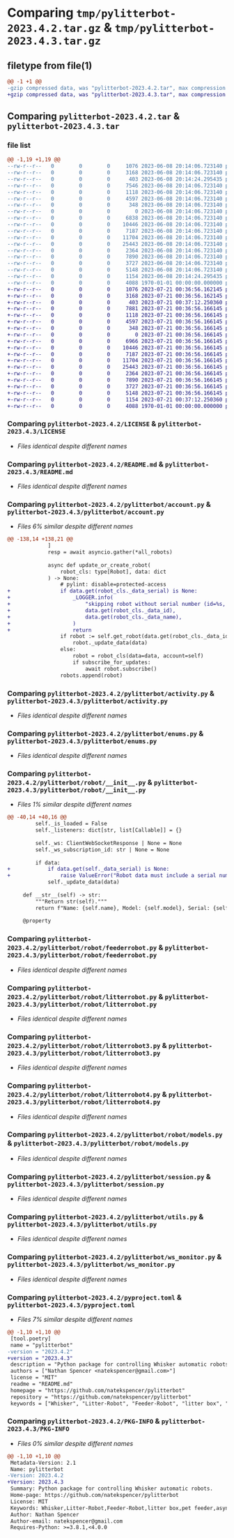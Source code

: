 # Comparing `tmp/pylitterbot-2023.4.2.tar.gz` & `tmp/pylitterbot-2023.4.3.tar.gz`

## filetype from file(1)

```diff
@@ -1 +1 @@
-gzip compressed data, was "pylitterbot-2023.4.2.tar", max compression
+gzip compressed data, was "pylitterbot-2023.4.3.tar", max compression
```

## Comparing `pylitterbot-2023.4.2.tar` & `pylitterbot-2023.4.3.tar`

### file list

```diff
@@ -1,19 +1,19 @@
--rw-r--r--   0        0        0     1076 2023-06-08 20:14:06.723140 pylitterbot-2023.4.2/LICENSE
--rw-r--r--   0        0        0     3168 2023-06-08 20:14:06.723140 pylitterbot-2023.4.2/README.md
--rw-r--r--   0        0        0      403 2023-06-08 20:14:24.295435 pylitterbot-2023.4.2/pylitterbot/__init__.py
--rw-r--r--   0        0        0     7546 2023-06-08 20:14:06.723140 pylitterbot-2023.4.2/pylitterbot/account.py
--rw-r--r--   0        0        0     1118 2023-06-08 20:14:06.723140 pylitterbot-2023.4.2/pylitterbot/activity.py
--rw-r--r--   0        0        0     4597 2023-06-08 20:14:06.723140 pylitterbot-2023.4.2/pylitterbot/enums.py
--rw-r--r--   0        0        0      348 2023-06-08 20:14:06.723140 pylitterbot-2023.4.2/pylitterbot/exceptions.py
--rw-r--r--   0        0        0        0 2023-06-08 20:14:06.723140 pylitterbot-2023.4.2/pylitterbot/py.typed
--rw-r--r--   0        0        0     6838 2023-06-08 20:14:06.723140 pylitterbot-2023.4.2/pylitterbot/robot/__init__.py
--rw-r--r--   0        0        0    10446 2023-06-08 20:14:06.723140 pylitterbot-2023.4.2/pylitterbot/robot/feederrobot.py
--rw-r--r--   0        0        0     7187 2023-06-08 20:14:06.723140 pylitterbot-2023.4.2/pylitterbot/robot/litterrobot.py
--rw-r--r--   0        0        0    11704 2023-06-08 20:14:06.723140 pylitterbot-2023.4.2/pylitterbot/robot/litterrobot3.py
--rw-r--r--   0        0        0    25443 2023-06-08 20:14:06.723140 pylitterbot-2023.4.2/pylitterbot/robot/litterrobot4.py
--rw-r--r--   0        0        0     2364 2023-06-08 20:14:06.723140 pylitterbot-2023.4.2/pylitterbot/robot/models.py
--rw-r--r--   0        0        0     7890 2023-06-08 20:14:06.723140 pylitterbot-2023.4.2/pylitterbot/session.py
--rw-r--r--   0        0        0     3727 2023-06-08 20:14:06.723140 pylitterbot-2023.4.2/pylitterbot/utils.py
--rw-r--r--   0        0        0     5148 2023-06-08 20:14:06.723140 pylitterbot-2023.4.2/pylitterbot/ws_monitor.py
--rw-r--r--   0        0        0     1154 2023-06-08 20:14:24.295435 pylitterbot-2023.4.2/pyproject.toml
--rw-r--r--   0        0        0     4088 1970-01-01 00:00:00.000000 pylitterbot-2023.4.2/PKG-INFO
+-rw-r--r--   0        0        0     1076 2023-07-21 00:36:56.162145 pylitterbot-2023.4.3/LICENSE
+-rw-r--r--   0        0        0     3168 2023-07-21 00:36:56.162145 pylitterbot-2023.4.3/README.md
+-rw-r--r--   0        0        0      403 2023-07-21 00:37:12.250360 pylitterbot-2023.4.3/pylitterbot/__init__.py
+-rw-r--r--   0        0        0     7881 2023-07-21 00:36:56.166145 pylitterbot-2023.4.3/pylitterbot/account.py
+-rw-r--r--   0        0        0     1118 2023-07-21 00:36:56.166145 pylitterbot-2023.4.3/pylitterbot/activity.py
+-rw-r--r--   0        0        0     4597 2023-07-21 00:36:56.166145 pylitterbot-2023.4.3/pylitterbot/enums.py
+-rw-r--r--   0        0        0      348 2023-07-21 00:36:56.166145 pylitterbot-2023.4.3/pylitterbot/exceptions.py
+-rw-r--r--   0        0        0        0 2023-07-21 00:36:56.166145 pylitterbot-2023.4.3/pylitterbot/py.typed
+-rw-r--r--   0        0        0     6966 2023-07-21 00:36:56.166145 pylitterbot-2023.4.3/pylitterbot/robot/__init__.py
+-rw-r--r--   0        0        0    10446 2023-07-21 00:36:56.166145 pylitterbot-2023.4.3/pylitterbot/robot/feederrobot.py
+-rw-r--r--   0        0        0     7187 2023-07-21 00:36:56.166145 pylitterbot-2023.4.3/pylitterbot/robot/litterrobot.py
+-rw-r--r--   0        0        0    11704 2023-07-21 00:36:56.166145 pylitterbot-2023.4.3/pylitterbot/robot/litterrobot3.py
+-rw-r--r--   0        0        0    25443 2023-07-21 00:36:56.166145 pylitterbot-2023.4.3/pylitterbot/robot/litterrobot4.py
+-rw-r--r--   0        0        0     2364 2023-07-21 00:36:56.166145 pylitterbot-2023.4.3/pylitterbot/robot/models.py
+-rw-r--r--   0        0        0     7890 2023-07-21 00:36:56.166145 pylitterbot-2023.4.3/pylitterbot/session.py
+-rw-r--r--   0        0        0     3727 2023-07-21 00:36:56.166145 pylitterbot-2023.4.3/pylitterbot/utils.py
+-rw-r--r--   0        0        0     5148 2023-07-21 00:36:56.166145 pylitterbot-2023.4.3/pylitterbot/ws_monitor.py
+-rw-r--r--   0        0        0     1154 2023-07-21 00:37:12.250360 pylitterbot-2023.4.3/pyproject.toml
+-rw-r--r--   0        0        0     4088 1970-01-01 00:00:00.000000 pylitterbot-2023.4.3/PKG-INFO
```

### Comparing `pylitterbot-2023.4.2/LICENSE` & `pylitterbot-2023.4.3/LICENSE`

 * *Files identical despite different names*

### Comparing `pylitterbot-2023.4.2/README.md` & `pylitterbot-2023.4.3/README.md`

 * *Files identical despite different names*

### Comparing `pylitterbot-2023.4.2/pylitterbot/account.py` & `pylitterbot-2023.4.3/pylitterbot/account.py`

 * *Files 6% similar despite different names*

```diff
@@ -138,14 +138,21 @@
             ]
             resp = await asyncio.gather(*all_robots)
 
             async def update_or_create_robot(
                 robot_cls: type[Robot], data: dict
             ) -> None:
                 # pylint: disable=protected-access
+                if data.get(robot_cls._data_serial) is None:
+                    _LOGGER.info(
+                        "skipping robot without serial number (id=%s, name=%s)",
+                        data.get(robot_cls._data_id),
+                        data.get(robot_cls._data_name),
+                    )
+                    return
                 if robot := self.get_robot(data.get(robot_cls._data_id)):
                     robot._update_data(data)
                 else:
                     robot = robot_cls(data=data, account=self)
                     if subscribe_for_updates:
                         await robot.subscribe()
                 robots.append(robot)
```

### Comparing `pylitterbot-2023.4.2/pylitterbot/activity.py` & `pylitterbot-2023.4.3/pylitterbot/activity.py`

 * *Files identical despite different names*

### Comparing `pylitterbot-2023.4.2/pylitterbot/enums.py` & `pylitterbot-2023.4.3/pylitterbot/enums.py`

 * *Files identical despite different names*

### Comparing `pylitterbot-2023.4.2/pylitterbot/robot/__init__.py` & `pylitterbot-2023.4.3/pylitterbot/robot/__init__.py`

 * *Files 1% similar despite different names*

```diff
@@ -40,14 +40,16 @@
         self._is_loaded = False
         self._listeners: dict[str, list[Callable]] = {}
 
         self._ws: ClientWebSocketResponse | None = None
         self._ws_subscription_id: str | None = None
 
         if data:
+            if data.get(self._data_serial) is None:
+                raise ValueError("Robot data must include a serial number")
             self._update_data(data)
 
     def __str__(self) -> str:
         """Return str(self)."""
         return f"Name: {self.name}, Model: {self.model}, Serial: {self.serial}, id: {self.id}"
 
     @property
```

### Comparing `pylitterbot-2023.4.2/pylitterbot/robot/feederrobot.py` & `pylitterbot-2023.4.3/pylitterbot/robot/feederrobot.py`

 * *Files identical despite different names*

### Comparing `pylitterbot-2023.4.2/pylitterbot/robot/litterrobot.py` & `pylitterbot-2023.4.3/pylitterbot/robot/litterrobot.py`

 * *Files identical despite different names*

### Comparing `pylitterbot-2023.4.2/pylitterbot/robot/litterrobot3.py` & `pylitterbot-2023.4.3/pylitterbot/robot/litterrobot3.py`

 * *Files identical despite different names*

### Comparing `pylitterbot-2023.4.2/pylitterbot/robot/litterrobot4.py` & `pylitterbot-2023.4.3/pylitterbot/robot/litterrobot4.py`

 * *Files identical despite different names*

### Comparing `pylitterbot-2023.4.2/pylitterbot/robot/models.py` & `pylitterbot-2023.4.3/pylitterbot/robot/models.py`

 * *Files identical despite different names*

### Comparing `pylitterbot-2023.4.2/pylitterbot/session.py` & `pylitterbot-2023.4.3/pylitterbot/session.py`

 * *Files identical despite different names*

### Comparing `pylitterbot-2023.4.2/pylitterbot/utils.py` & `pylitterbot-2023.4.3/pylitterbot/utils.py`

 * *Files identical despite different names*

### Comparing `pylitterbot-2023.4.2/pylitterbot/ws_monitor.py` & `pylitterbot-2023.4.3/pylitterbot/ws_monitor.py`

 * *Files identical despite different names*

### Comparing `pylitterbot-2023.4.2/pyproject.toml` & `pylitterbot-2023.4.3/pyproject.toml`

 * *Files 7% similar despite different names*

```diff
@@ -1,10 +1,10 @@
 [tool.poetry]
 name = "pylitterbot"
-version = "2023.4.2"
+version = "2023.4.3"
 description = "Python package for controlling Whisker automatic robots."
 authors = ["Nathan Spencer <natekspencer@gmail.com>"]
 license = "MIT"
 readme = "README.md"
 homepage = "https://github.com/natekspencer/pylitterbot"
 repository = "https://github.com/natekspencer/pylitterbot"
 keywords = ["Whisker", "Litter-Robot", "Feeder-Robot", "litter box", "pet feeder", "asynchronous"]
```

### Comparing `pylitterbot-2023.4.2/PKG-INFO` & `pylitterbot-2023.4.3/PKG-INFO`

 * *Files 0% similar despite different names*

```diff
@@ -1,10 +1,10 @@
 Metadata-Version: 2.1
 Name: pylitterbot
-Version: 2023.4.2
+Version: 2023.4.3
 Summary: Python package for controlling Whisker automatic robots.
 Home-page: https://github.com/natekspencer/pylitterbot
 License: MIT
 Keywords: Whisker,Litter-Robot,Feeder-Robot,litter box,pet feeder,asynchronous
 Author: Nathan Spencer
 Author-email: natekspencer@gmail.com
 Requires-Python: >=3.8.1,<4.0.0
```

